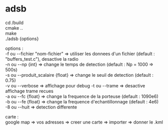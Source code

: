 # adsb

cd /build   
cmake ..    
make    
./adsb {options}    

options :       
          -f ou --fichier "nom-fichier"              => utiliser les donnees d'un fichier (default : "buffers_test.c"), desactive la radio   
          -n ou --np {int}                           => change le temps de detection (default : Np = 1000 => 500s)    
          -s ou --produit_scalaire {float}           => change le seuil de detection (default : 0.75)    
          -v ou --verbose                            => affichage pour debug 
          -t ou --trame                              => desactive affichage trame recues   
          -a ou --fc {float}                         => change la frequence de la porteuse (default : 1090e6)  
          -b ou --fe {float}                         => change la frequence d'echantillonnage (default : 4e6)   
          -8 ou --huit                               => detection differente   


carte :         
google map => vos adresses => creer une carte => importer => donner le .kml     